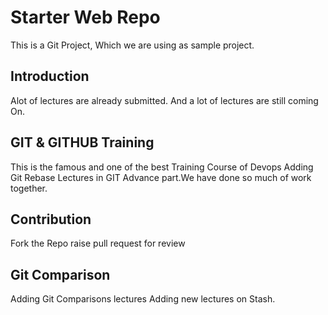 # Starter Web Repo
This is a Git Project, Which we are using as sample project.


## Introduction
Alot of lectures are already submitted.
And a lot of lectures are still coming On.

## GIT & GITHUB Training
This is the famous and one of the best Training Course of
Devops
Adding Git Rebase Lectures in GIT Advance part.We have done 
so much of work together.

## Contribution
Fork the Repo raise pull request for review

## Git Comparison
Adding Git Comparisons lectures
Adding new lectures on Stash.


